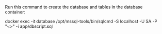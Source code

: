 Run this command to create the database and tables in the database container:

docker exec -it database /opt/mssql-tools/bin/sqlcmd -S localhost -U SA -P "<<Password goes here>>" -i app/dbscript.sql
